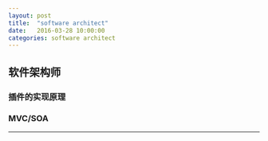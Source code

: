 ```yaml
---
layout: post
title:  "software architect"
date:   2016-03-28 10:00:00
categories: software architect
---
```


软件架构师
-----

### 插件的实现原理



### MVC/SOA






- - -